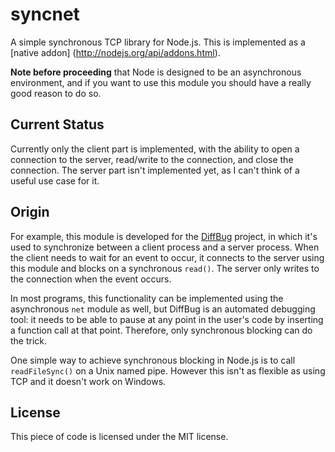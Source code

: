 syncnet
=======

A simple synchronous TCP library for Node.js. This is implemented as a [native addon]
(http://nodejs.org/api/addons.html).

**Note before proceeding** that Node is designed to be an asynchronous environment,
and if you want to use this module you should have a really good reason to do so.

Current Status
--------------

Currently only the client part is implemented, with the ability to open a connection
to the server, read/write to the connection, and close the connection. The server part
isn't implemented yet, as I can't think of a useful use case for it.

Origin
------

For example, this module is developed for the [DiffBug](https://github.com/halfninety/diffbug)
project, in which it's used to synchronize between a client process and a server
process. When the client needs to wait for an event to occur, it connects to the
server using this module and blocks on a synchronous `read()`. The server only
writes to the connection when the event occurs.

In most programs, this functionality can be implemented using the asynchronous `net`
module as well, but DiffBug is an automated debugging tool: it needs to be able to
pause at any point in the user's code by inserting a function call at that point.
Therefore, only synchronous blocking can do the trick.

One simple way to achieve synchronous blocking in Node.js is to call `readFileSync()`
on a Unix named pipe. However this isn't as flexible as using TCP and it doesn't work
on Windows.

License
-------

This piece of code is licensed under the MIT license.

